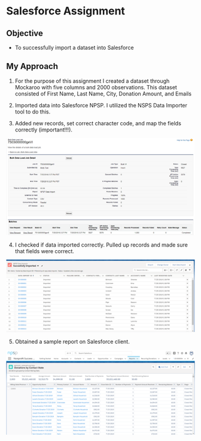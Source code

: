 # Salesforce Assignment

## Objective
- To successfully import a dataset into Salesforce

## My Approach
1. For the purpose of this assignment I created a dataset through Mockaroo with five columns and 2000 observations. This dataset consisted of First Name, Last Name, City, Donation Amount, and Emails

2. Imported data into Salesforce NPSP. I utilized the NSPS Data Importer tool to do this.

3. Added new records, set correct character code, and map the fields correctly (important!!!).

![](./2.png)


4. I checked if data imported correctly. Pulled up records and made sure that fields were correct.

![](./1.png)

5. Obtained a sample report on Salesforce client.
 
![](./3.png)
